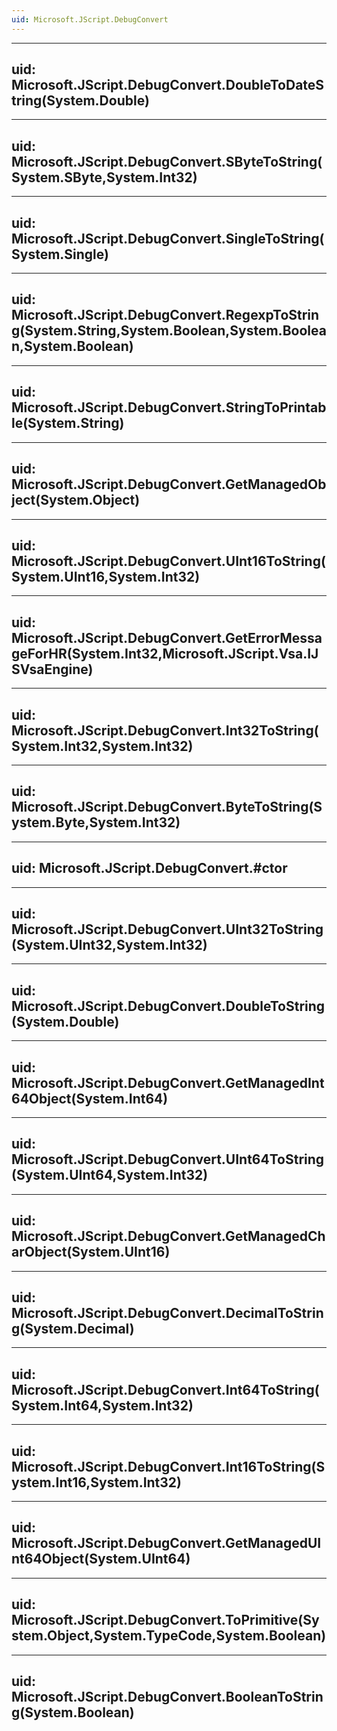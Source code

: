 ```yaml
---
uid: Microsoft.JScript.DebugConvert
---
```


---
uid: Microsoft.JScript.DebugConvert.DoubleToDateString(System.Double)
---

---
uid: Microsoft.JScript.DebugConvert.SByteToString(System.SByte,System.Int32)
---

---
uid: Microsoft.JScript.DebugConvert.SingleToString(System.Single)
---

---
uid: Microsoft.JScript.DebugConvert.RegexpToString(System.String,System.Boolean,System.Boolean,System.Boolean)
---

---
uid: Microsoft.JScript.DebugConvert.StringToPrintable(System.String)
---

---
uid: Microsoft.JScript.DebugConvert.GetManagedObject(System.Object)
---

---
uid: Microsoft.JScript.DebugConvert.UInt16ToString(System.UInt16,System.Int32)
---

---
uid: Microsoft.JScript.DebugConvert.GetErrorMessageForHR(System.Int32,Microsoft.JScript.Vsa.IJSVsaEngine)
---

---
uid: Microsoft.JScript.DebugConvert.Int32ToString(System.Int32,System.Int32)
---

---
uid: Microsoft.JScript.DebugConvert.ByteToString(System.Byte,System.Int32)
---

---
uid: Microsoft.JScript.DebugConvert.#ctor
---

---
uid: Microsoft.JScript.DebugConvert.UInt32ToString(System.UInt32,System.Int32)
---

---
uid: Microsoft.JScript.DebugConvert.DoubleToString(System.Double)
---

---
uid: Microsoft.JScript.DebugConvert.GetManagedInt64Object(System.Int64)
---

---
uid: Microsoft.JScript.DebugConvert.UInt64ToString(System.UInt64,System.Int32)
---

---
uid: Microsoft.JScript.DebugConvert.GetManagedCharObject(System.UInt16)
---

---
uid: Microsoft.JScript.DebugConvert.DecimalToString(System.Decimal)
---

---
uid: Microsoft.JScript.DebugConvert.Int64ToString(System.Int64,System.Int32)
---

---
uid: Microsoft.JScript.DebugConvert.Int16ToString(System.Int16,System.Int32)
---

---
uid: Microsoft.JScript.DebugConvert.GetManagedUInt64Object(System.UInt64)
---

---
uid: Microsoft.JScript.DebugConvert.ToPrimitive(System.Object,System.TypeCode,System.Boolean)
---

---
uid: Microsoft.JScript.DebugConvert.BooleanToString(System.Boolean)
---
